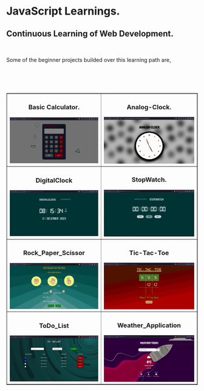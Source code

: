 <h1> JavaScript Learnings.</h1>

<h2> Continuous Learning of Web Development.</h2><br>
<p> Some of the beginner projects builded over this learning path are,</p>
<table border="none">
<tr>
<td>
<h3 align="center">Basic Calculator.</h3>
<img src="https://github.com/Levyathanz/Javascript_Learnings/blob/master/Calculator/screenshots/Image.png"/><br
</td>
<td>
<h3 align="center">Analog-Clock.</h3>
<img src="https://github.com/Levyathanz/Javascript_Learnings/blob/master/Analog-Clock/Screenshot/Image.png"/>
</td>
</tr>
<br>

<tr>
<td>
<h3 align="center">DigitalClock</h3>
<img src="https://github.com/Levyathanz/Javascript_Learnings/blob/master/Digital_clock/screenshot/image.png"/>
</td>
<td>
  <h3 align="center">StopWatch.</h3>
<img src="https://github.com/Levyathanz/Javascript_Learnings/blob/master/Digital_clock/screenshot/image1.png"/>
</td>
</tr>
<br>

<tr>
  <td>
<h3 align="center">Rock_Paper_Scissor</h3> 
<img src="https://github.com/Levyathanz/Javascript_Learnings/blob/master/Rock_Paper_Scissor/Screenshot/Image.png"/>
</td>
  <td>
<h3 align="center"> Tic-Tac-Toe</h3>
<img src="https://github.com/Levyathanz/Javascript_Learnings/blob/master/Tic-Tac-Toe/Screenshot/Image.png"/>
    </td>
</tr>
<br>
<tr>
  <td>
<h3 align="center"> ToDo_List</h3>
<img src="https://github.com/Levyathanz/Javascript_Learnings/blob/master/ToDo%20List/screenshot/Image.png"/>
  </td>
<td>
<h3 align="center"> Weather_Application</h3>
<img src="https://github.com/Levyathanz/Javascript_Learnings/blob/master/Weather_Application/screenshot/Image.png"/>
  </td>
</tr>
</table>
